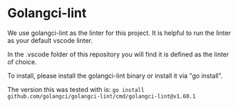 # Golangci-lint
We use golangci-lint as the linter for this project. It is helpful to run
the linter as your default vscode linter.

In the .vscode folder of this repository you will find it is defined as the linter of choice.

To install, please install the golangci-lint binary or install it via "go install".

The version this was tested with is:
```go install github.com/golangci/golangci-lint/cmd/golangci-lint@v1.60.1```